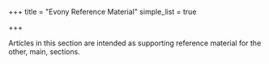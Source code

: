 +++
title = "Evony Reference Material"
simple_list = true

+++

Articles in this section are intended as supporting reference material for the other, main, sections. 

